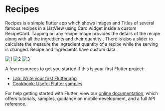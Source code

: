 # Recipes

Recipes is a simple flutter app which shows Images and Titles of several famous recipes in a ListView using Card widget inside a custom RecipeCard. Tapping on any recipe image provides the details of the recipe along with all the ingredients and their quantity . There is also a slider to calculate the measure the ingredient quantity of a recipe while the serving is changed. Recipe and Ingredients have custom data.

![1](https://user-images.githubusercontent.com/17931197/130669760-2d7a9d25-3b22-4fe1-b8ca-f287cd192f95.png)
![2](https://user-images.githubusercontent.com/17931197/130669775-cad9993f-9b0b-432e-91ff-4c74a0e17443.png)
![3](https://user-images.githubusercontent.com/17931197/130669791-0edd48c4-9276-4046-8c15-551a0361cf02.png)


A few resources to get you started if this is your first Flutter project:

- [Lab: Write your first Flutter app](https://flutter.dev/docs/get-started/codelab)
- [Cookbook: Useful Flutter samples](https://flutter.dev/docs/cookbook)

For help getting started with Flutter, view our
[online documentation](https://flutter.dev/docs), which offers tutorials,
samples, guidance on mobile development, and a full API reference.
